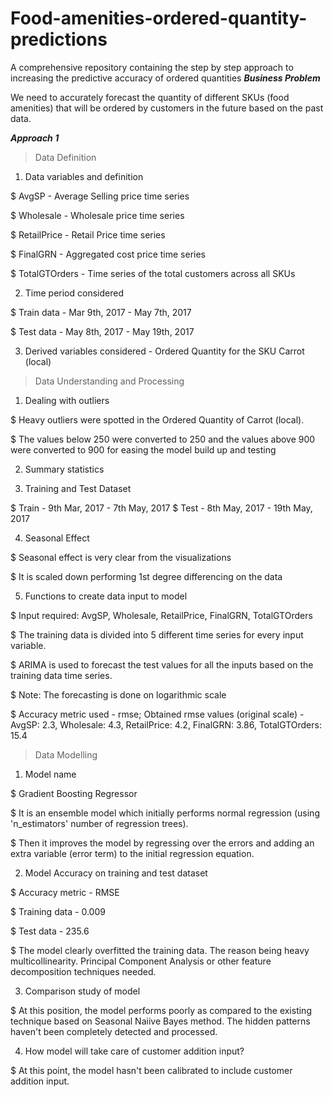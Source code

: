 # Food-amenities-ordered-quantity-predictions
A comprehensive repository containing the step by step approach to increasing the predictive accuracy of ordered quantities
***Business Problem***
                
We need to accurately forecast the quantity of different SKUs (food amenities) that will be ordered by customers in the future based on the past data.

***Approach 1***

>Data Definition


1. Data variables and definition

$ AvgSP - Average Selling price time series

$ Wholesale - Wholesale price time series

$ RetailPrice - Retail Price time series

$ FinalGRN - Aggregated cost price time series

$ TotalGTOrders - Time series of the total customers across all SKUs


2. Time period considered 

$ Train data - Mar 9th, 2017 - May 7th, 2017

$ Test data - May 8th, 2017 - May 19th, 2017


3. Derived variables considered - Ordered Quantity for the SKU Carrot (local)


>Data Understanding and Processing


1. Dealing with outliers

$ Heavy outliers were spotted in the Ordered Quantity of Carrot (local).

$ The values below 250 were converted to 250 and the values above 900 were converted to 900 for easing the model build up and testing


2. Summary statistics

       
3. Training and Test Dataset

$ Train - 9th Mar, 2017 - 7th May, 2017
$ Test - 8th May, 2017 - 19th May, 2017


4. Seasonal Effect 

$ Seasonal effect is very clear from the visualizations

$ It is scaled down performing 1st degree differencing on the data


5. Functions to create data input to model

$ Input required: AvgSP, Wholesale, RetailPrice, FinalGRN, TotalGTOrders

$ The training data is divided into 5 different time series for every input variable.

$ ARIMA is used to forecast the test values for all the inputs based on the training data time series.

$ Note: The forecasting is done on logarithmic scale

$ Accuracy metric used - rmse; Obtained rmse values (original scale) - AvgSP: 2.3, Wholesale: 4.3,  RetailPrice: 4.2, FinalGRN: 3.86, TotalGTOrders: 15.4


>Data Modelling

1. Model name

$ Gradient Boosting Regressor

$ It is an ensemble model which initially performs normal regression (using 'n_estimators' number of regression trees).

$ Then it improves the model by regressing over the errors and adding an extra variable (error term) to the initial regression equation.


2. Model Accuracy on training and test dataset

$ Accuracy metric - RMSE

$ Training data - 0.009

$ Test data - 235.6

$ The model clearly overfitted the training data. The reason being heavy multicollinearity. Principal Component Analysis or other feature decomposition techniques needed.


3. Comparison study of model

$ At this position, the model performs poorly as compared to the existing technique based on Seasonal Naiive Bayes method. The hidden patterns haven't been completely detected and processed.


4. How model will take care of customer addition input?

$ At this point, the model hasn't been calibrated to include customer addition input.
